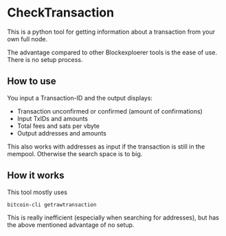 # CheckTransaction
This is a python tool for getting information about a transaction from your own full node. 

The advantage compared to other Blockexploerer tools is the ease of use. There is no setup process.

## How to use
You input a Transaction-ID and the output displays:
- Transaction unconfirmed or confirmed (amount of confirmations)
- Input TxIDs and amounts
- Total fees and sats per vbyte
- Output addresses and amounts

This also works with addresses as input if the transaction is still in the mempool. Otherwise the search space is to big.

## How it works

This tool mostly uses
```sh
bitcoin-cli getrawtransaction
```
 
This is really inefficient (especially when searching for addresses), but has the above mentioned advantage of no setup.
